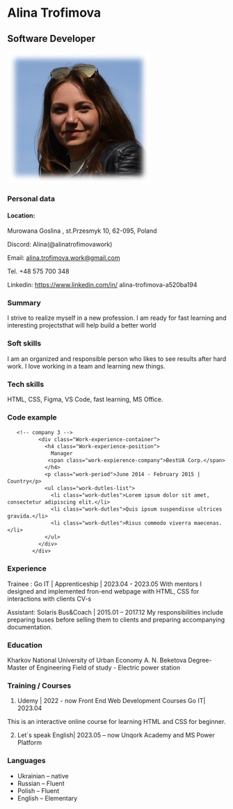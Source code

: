# Alina Trofimova 
## Software Developer

![My photo](images/image.jpg)

### Personal data

#### Location: 
Murowana Goslina , 
st.Przesmyk 10, 
62-095, Poland

Discord:
Alina(@alinatrofimovawork)

Email: 
alina.trofimova.work@gmail.com

Tel. +48 575 700 348

Linkedin: 
https://www.linkedin.com/in/
alina-trofimova-a520ba194

### Summary

I strive to realize myself in a new profession. I am ready for fast learning and
interesting projectsthat will help build a better world

### Soft skills

I am an organized and responsible person who likes to see results after hard work.
I love working in a team and learning new things.

### Tech skills
HTML, CSS, Figma, VS Code, fast learning, MS Office.

### Code example
```
   <!-- company 3 -->
          <div class="Work-experience-container">
            <h4 class="Work-experience-position">
              Manager 
             <span class="work-expierence-company">BestUA Corp.</span> 
            </h4>
            <p class="work-period">June 2014 - February 2015 | Country</p>
            <ul class="work-dutles-list">
              <li class="work-dutles">Lorem ipsum dolor sit amet, consectetur adipiscing elit.</li>
              <li class="work-dutles">Quis ipsum suspendisse ultrices gravida.</li>
              <li class="work-dutles">Risus commodo viverra maecenas.</li>
            </ul>
          </div>
        </div>
```
### Experience
 Trainee :
Go IT | Apprenticeship | 2023.04 - 2023.05
With mentors I designed and implemented fron-end webpage with HTML, CSS for
interactions with clients CV-s

Assistant:
Solaris Bus&Coach | 2015.01 – 2017.12
My responsibilities include preparing buses before selling them to clients and
preparing accompanying documentation.

### Education
Kharkov National University of Urban 
Economy A. N. Beketova
Degree- Master of Engineering
Field of study - Electric power station

### Training / Courses

1. Udemy | 2022 - now
Front End Web Development Courses
Go IT| 2023.04 

This is an interactive online course for learning HTML and CSS for beginner.

2. Let`s speak English| 2023.05 – now
Unqork Academy and MS Power Platform

### Languages
* Ukrainian – native 
* Russian – Fluent
* Polish – Fluent
* English – Elementary